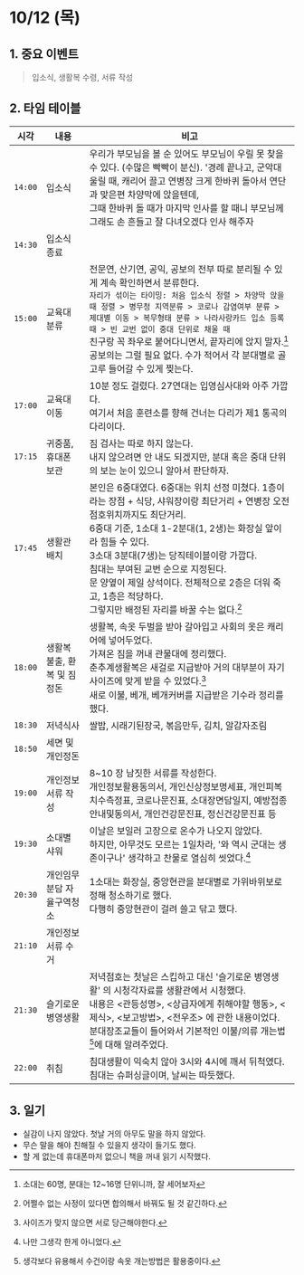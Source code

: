 10/12 (목)
==========
## 1. 중요 이벤트
> 입소식, 생활복 수령, 서류 작성

## 2. 타임 테이블

| 시각 | 내용 | 비고 |
| --- | --- | --- |
| `14:00` | 입소식 | 우리가 부모님을 볼 순 있어도 부모님이 우릴 못 찾을 수 있다. (수많은 빡빡이 분신). '경례 끝나고, 군악대 울릴 때, 캐리어 끌고 연병장 크게 한바퀴 돌아서 연단과 맞은편 차양막에 앉을텐데, <br/>그때 한바퀴 돌 때가 마지막 인사를 할 때니 부모님께 그래도 손 흔들고 잘 다녀오겠다 인사 해주자 |
| `14:30` | 입소식 종료 | |
| `15:00` | 교육대 분류 | 전문연, 산기연, 공익, 공보의 전부 따로 분리될 수 있게 계속 확인하면서 분류한다.<br/>```자리가 섞이는 타이밍: 처음 입소식 정렬 > 차양막 앉을 때 정렬 > 병무청 지역분류 > 코로나 감염여부 분류 > 제대별 이동 > 복무형태 분류 > 나라사랑카드 입소 등록때 > 빈 교번 없이 중대 단위로 채울 때```<br/> 친구랑 꼭 좌우로 붙어다니면서, 끝자리에 앉지 말자.[^1]<br/>공보의는 그럴 필요 없다. 수가 적어서 각 분대별로 골고루 들어갈 수 있게 찢는다. |
| `17:00` | 교육대 이동 | 10분 정도 걸렸다. 27연대는 입영심사대와 아주 가깝다. <br/>여기서 처음 훈련소를 향해 건너는 다리가 제1 통곡의 다리이다. |
| `17:15` | 귀중품, 휴대폰 보관 | 짐 검사는 따로 하지 않는다. <br/>내지 않으려면 안 내도 되겠지만, 분대 혹은 중대 단위의 보는 눈이 있으니 알아서 판단하자. |
| `17:45` | 생활관 배치 | 본인은 6중대였다. 6중대는 위치 선정 미쳤다. 1층이라는 장점 + 식당, 샤워장이랑 최단거리 + 연병장 오전 점호위치까지도 최단거리. <br/>6중대 기준, 1소대 1-2분대(1, 2생)는 화장실 앞이라 힘들 수 있다. <br/>3소대 3분대(7생)는 당직테이블이랑 가깝다. <br/> 침대는 부여된 교번 순으로 지정된다. <br/>문 양옆이 제일 상석이다. 전체적으로 2층은 더워 죽고, 1층은 적당하다.<br/>그렇지만 배정된 자리를 바꿀 수는 없다.[^2] |
| `18:00` | 생활복 불출, 환복 및 짐정돈 | 생활복, 속옷 두벌을 받아 갈아입고 사회의 옷은 캐리어에 넣어두었다.<br/>가져온 짐을 꺼내 관물대에 정리했다.<br/>춘추계생활복은 새걸로 지급받아 거의 대부분이 자기 사이즈에 맞게 받을 수 있었다.[^3]<br/>새로 이불, 베개, 베개커버를 지급받은 기수라 정리를 했다. |
| `18:30` | 저녁식사 | 쌀밥, 시래기된장국, 볶음만두, 김치, 알감자조림 |
| `18:50` | 세면 및 개인정돈 |  |
| `19:00` | 개인정보 서류 작성 | 8~10 장 남짓한 서류를 작성한다.<br/>개인정보활용동의서, 개인신상정보명세표, 개인피복치수측정표, 코로나문진표, 소대장면담일지, 예방접종안내및동의서, 개인건강문진표, 정신건강문진표 등 |
| `19:30` | 소대별 샤워 | 이날은 보일러 고장으로 온수가 나오지 않았다.<br/>하지만, 아무것도 모르는 1일차라, '와 역시 군대는 생존이구나' 생각하고 찬물로 열심히 씻었다.[^4] |
| `20:30` | 개인임무분담 자율구역청소 | 1소대는 화장실, 중앙현관을 분대별로 가위바위보로 정해 청소하기로 했다. <br/>다행히 중앙현관이 걸려 쓸고 닦고 했다. |
| `21:10` | 개인정보 서류 수거 |  |
| `21:30` | 슬기로운 병영생활 | 저녁점호는 첫날은 스킵하고 대신 '슬기로운 병영생활' 의 시청각자료를 생활관에서 시청했다.<br/>내용은 <관등성명>, <상급자에게 취해야할 행동>, <제식>, <보고방법>, <전우조> 에 관한 내용이었다.<br/>분대장조교들이 들어와서 기본적인 이불/의류 개는법[^5]에 대해 알려주었다. |
|`22:00` | 취침 | 침대생활이 익숙치 않아 3시와 4시에 깨서 뒤척였다. 침대는 슈퍼싱글이며, 날씨는 따듯했다. |

## 3. 일기
- 실감이 나지 않았다. 첫날 거의 아무도 말을 하지 않았다.
- 무슨 말을 해야 친해질 수 있을지 생각이 들기도 했다.
- 할 게 없는데 휴대폰마저 없으니 책을 꺼내 읽기 시작했다.


[^1]: 소대는 60명, 분대는 12~16명 단위니까, 잘 세어보자 
[^2]: 어쩔수 없는 사정이 있다면 합의해서 바꿔도 될 것 같긴하다.
[^3]: 사이즈가 맞지 않으면 서로 당근해야한다.
[^4]: 나만 그생각 한게 아니었다.
[^5]: 생각보다 유용해서 수건이랑 속옷 개는방법은 활용중이다.
